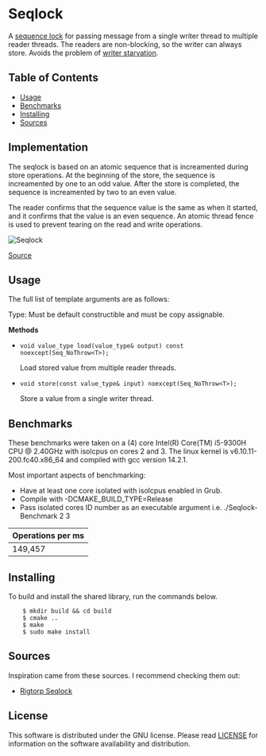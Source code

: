 # Seqlock

A [sequence lock](https://en.wikipedia.org/wiki/Seqlock) for passing message from a single writer thread to multiple reader threads. The readers are non-blocking, so the writer can always store.
Avoids the problem of [writer starvation](https://en.wikipedia.org/wiki/Readers%E2%80%93writer_lock).

## Table of Contents

- [Usage](#Usage)
- [Benchmarks](#Benchmarks)
- [Installing](#Installing)
- [Sources](#Sources)

## Implementation

The seqlock is based on an atomic sequence that is increamented during store operations. At the beginning of the store, the sequence is increamented by one to an odd value.
After the store is completed, the sequence is increamented by two to an even value.

The reader confirms that the sequence value is the same as when it started, and it
confirms that the value is an even sequence. An atomic thread fence is used to prevent tearing on the read and write operations.

<img src="https://raw.githubusercontent.com/drogalis/Seqlock/main/assets/seqlock1.jpg" alt="Seqlock" style="..spadding-top: 10px;">

[Source](http://blog.kongfy.com/2017/04/%E5%B9%B6%E5%8F%91%E7%BC%96%E7%A8%8B%E7%89%9B%E5%88%80%E5%B0%8F%E8%AF%95%EF%BC%9Aseqlock/)

## Usage

The full list of template arguments are as follows:

Type: Must be default constructible and must be copy assignable.

**Methods**

- `void value_type load(value_type& output) const noexcept(Seq_NoThrow<T>);`

  Load stored value from multiple reader threads.

- `void store(const value_type& input) noexcept(Seq_NoThrow<T>);`

  Store a value from a single writer thread.

## Benchmarks

These benchmarks were taken on a (4) core Intel(R) Core(TM) i5-9300H CPU @ 2.40GHz with isolcpus on cores 2 and 3.
The linux kernel is v6.10.11-200.fc40.x86_64 and compiled with gcc version 14.2.1.

Most important aspects of benchmarking:

- Have at least one core isolated with isolcpus enabled in Grub.
- Compile with -DCMAKE_BUILD_TYPE=Release
- Pass isolated cores ID number as an executable argument i.e. ./Seqlock-Benchmark 2 3

| Operations per ms |
| ----------------- |
| 149,457           |

## Installing

To build and install the shared library, run the commands below.

```
    $ mkdir build && cd build
    $ cmake ..
    $ make
    $ sudo make install
```

## Sources

Inspiration came from these sources. I recommend checking them out:

- [Rigtorp Seqlock](https://github.com/rigtorp/Seqlock)

## License

This software is distributed under the GNU license. Please read [LICENSE](https://github.com/drogalis/Seqlock/blob/main/LICENSE) for information on the software availability and distribution.
